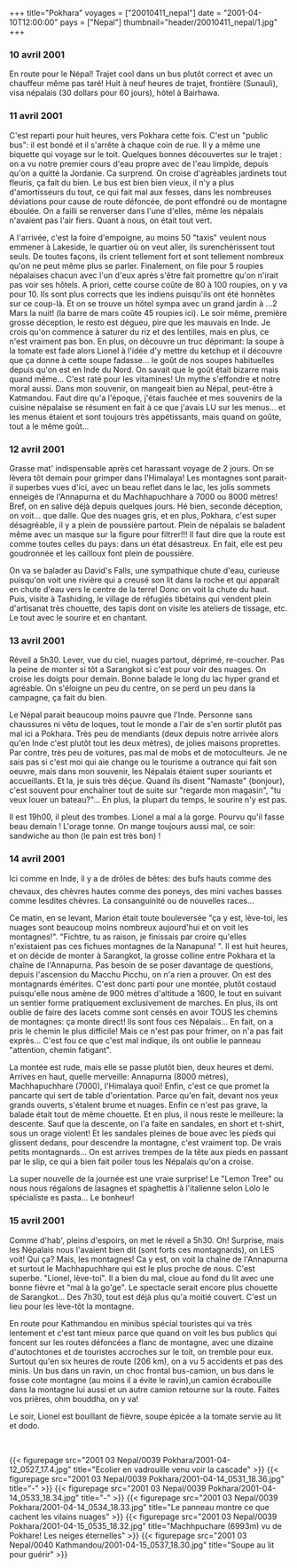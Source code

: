 +++
title="Pokhara"
voyages = ["20010411_nepal"]
date = "2001-04-10T12:00:00"
pays = ["Nepal"]
thumbnail="header/20010411_nepal/1.jpg"
+++
### 10 avril 2001

 En route pour le Népal! Trajet cool dans un bus plutôt correct et avec un 
chauffeur même pas taré! Huit à neuf heures de trajet, frontière (Sunauli), 
visa népalais (30 dollars pour 60 jours), hôtel à Bairhawa. 

### 11 avril 2001

C'est reparti pour huit heures, vers Pokhara cette fois. C'est un "public bus": 
il est bondé et il s'arrête à chaque coin de rue. Il y a même une biquette qui 
voyage sur le toit. Quelques bonnes découvertes sur le trajet : on a vu notre 
premier cours d'eau propre avec de l'eau limpide, depuis qu'on a quitté la Jordanie. 
Ca surprend. On croise d'agréables jardinets tout fleuris, ça fait du bien. 
Le bus est bien bien vieux, il n'y a plus d'amortisseurs du tout, ce qui fait 
mal aux fesses, dans les nombreuses déviations pour cause de route défoncée, 
de pont effondré ou de montagne éboulée. On a failli se renverser dans l'une 
d'elles, même les népalais n'avaient pas l'air fiers. Quant à nous, on était 
tout vert. 

A l'arrivée, c'est la foire d'empoigne, au moins 50 "taxis" veulent nous emmener 
à Lakeside, le quartier où on veut aller, ils surenchérissent tout seuls. De 
toutes façons, ils crient tellement fort et sont tellement nombreux qu'on ne 
peut même plus se parler. Finalement, on file pour 5 roupies népalaises chacun 
avec l'un d'eux après s'être fait promettre qu'on n'irait pas voir ses hôtels. 
A priori, cette course coûte de 80 à 100 roupies, on y va pour 10. Ils sont 
plus corrects que les indiens puisqu'ils ont été honnêtes sur ce coup-là. Et 
on se trouve un hôtel sympa avec un grand jardin à ...2 Mars la nuit! (la barre 
de mars coûte 45 roupies ici). Le soir même, première grosse déception, le resto 
est dégueu, pire que les mauvais en Inde. Je crois qu'on commence à saturer 
du riz et des lentilles, mais en plus, ce n'est vraiment pas bon. En plus, on 
découvre un truc déprimant: la soupe à la tomate est fade alors Lionel à l'idée 
d'y mettre du ketchup et il découvre que ça donne à cette soupe fadasse... le 
goût de nos soupes habituelles depuis qu'on est en Inde du Nord. On savait que 
le goût était bizarre mais quand même... C'est raté pour les vitamines! Un mythe 
s'effondre et notre moral aussi. Dans mon souvenir, on mangeait bien au Népal, 
peut-être à Katmandou. Faut dire qu'a l'époque, j'étais fauchée et mes souvenirs 
de la cuisine népalaise se résument en fait à ce que j'avais LU sur les menus... 
et les menus étaient et sont toujours très appétissants, mais quand on goûte, 
tout a le même goût...

### 12 avril 2001

Grasse mat' indispensable après cet harassant voyage de 2 jours. On se lèvera 
tôt demain pour grimper dans l'Himalaya! Les montagnes sont parait-il superbes 
vues d'ici, avec un beau reflet dans le lac, les jolis sommets enneigés de l'Annapurna 
et du Machhapuchhare à 7000 ou 8000 mètres! Bref, on en salive déjà depuis quelques 
jours. Hé bien, seconde déception, on voit... que dalle. Que des nuages gris, 
et en plus, Pokhara, c'est super désagréable, il y a plein de poussière partout. 
Plein de népalais se baladent même avec un masque sur la figure pour filtrer!!! 
Il faut dire que la route est comme toutes celles du pays: dans un état désastreux. 
En fait, elle est peu goudronnée et les cailloux font plein de poussière. 

On va se balader au David's Falls, une sympathique chute d'eau, curieuse puisqu'on 
voit une rivière qui a creusé son lit dans la roche et qui apparaît en chute 
d'eau vers le centre de la terre! Donc on voit la chute du haut. Puis, visite 
à Tashiding, le village de réfugiés tibétains qui vendent plein d'artisanat 
très chouette, des tapis dont on visite les ateliers de tissage, etc. Le tout 
avec le sourire et en chantant.

### 13 avril 2001

Réveil a 5h30. Lever, vue du ciel, nuages partout, déprimé, re-coucher. Pas 
la peine de monter si tôt a Sarangkot si c'est pour voir des nuages. On croise 
les doigts pour demain. Bonne balade le long du lac hyper grand et agréable. 
On s'éloigne un peu du centre, on se perd un peu dans la campagne, ça fait du 
bien.

Le Népal parait beaucoup moins pauvre que l'Inde. Personne sans chaussures 
ni vêtu de loques, tout le monde a l'air de s'en sortir plutôt pas mal ici a 
Pokhara. Très peu de mendiants (deux depuis notre arrivée alors qu'en Inde c'est 
plutôt tout les deux mètres), de jolies maisons proprettes. Par contre, très 
peu de voitures, pas mal de mobs et de motoculteurs. Je ne sais pas si c'est 
moi qui aie change ou le tourisme a outrance qui fait son oeuvre, mais dans 
mon souvenir, les Népalais étaient super souriants et accueillants. Et la, je 
suis très déçue. Quand ils disent "Namaste" (bonjour), c'est souvent pour enchaîner 
tout de suite sur "regarde mon magasin", "tu veux louer un bateau?"... En plus, 
la plupart du temps, le sourire n'y est pas.

Il est 19h00, il pleut des trombes. Lionel a mal a la gorge. Pourvu qu'il fasse 
beau demain ! L'orage tonne. On mange toujours aussi mal, ce soir: sandwiche 
au thon (le pain est très bon) !

### 14 avril 2001

 Ici comme en Inde, il y a de drôles de bêtes: des bufs hauts comme des chevaux, 
des chèvres hautes comme des poneys, des mini vaches basses comme lesdites chèvres. 
La consanguinité ou de nouvelles races... 

Ce matin, en se levant, Marion était toute bouleversée "ça y est, lève-toi, 
les nuages sont beaucoup moins nombreux aujourd'hui et on voit les montagnes!". 
"Fichtre, tu as raison, je finissais par croire qu'elles n'existaient pas ces 
fichues montagnes de la Nanapuna! ". Il est huit heures, et on décide de monter 
à Sarangkot, la grosse colline entre Pokhara et la chaîne de l'Annapurna. Pas 
besoin de se poser davantage de questions, depuis l'ascension du Macchu Picchu, 
on n'a rien a prouver. On est des montagnards émérites. C'est donc parti pour 
une montée, plutôt costaud puisqu'elle nous amène de 900 mètres d'altitude a 
1600, le tout en suivant un sentier forme pratiquement exclusivement de marches. 
En plus, ils ont oublie de faire des lacets comme sont censés en avoir TOUS 
les chemins de montagnes: ça monte direct! Ils sont fous ces Népalais... En 
fait, on a pris le chemin le plus difficile! Mais ce n'est pas pour frimer, 
on n'a pas fait exprès... C'est fou ce que c'est mal indique, ils ont oublie 
le panneau "attention, chemin fatigant". 

La montée est rude, mais elle se passe plutôt bien, deux heures et demi. Arrives 
en haut, quelle merveille: Annapurna (8000 mètres), Machhapuchhare (7000), l'Himalaya 
quoi! Enfin, c'est ce que promet la pancarte qui sert de table d'orientation. 
Parce qu'en fait, devant nos yeux grands ouverts, s'étalent brume et nuages. 
Enfin ce n'est pas grave, la balade était tout de même chouette. Et en plus, 
il nous reste le meilleure: la descente. Sauf que la descente, on l'a faite 
en sandales, en short et t-shirt, sous un orage violent! Et les sandales pleines 
de boue avec les pieds qui glissent dedans, pour descendre la montagne, c'est 
vraiment top. De vrais petits montagnards... On est arrives trempes de la tête 
aux pieds en passant par le slip, ce qui a bien fait poiler tous les Népalais 
qu'on a croise. 

La super nouvelle de la journée est une vraie surprise! Le "Lemon Tree" ou 
nous nous régalons de lasagnes et spaghettis à l'italienne selon Lolo le spécialiste 
es pasta... Le bonheur! 

### 15 avril 2001

Comme d'hab', pleins d'espoirs, on met le réveil a 5h30. Oh! Surprise, mais 
les Népalais nous l'avaient bien dit (sont forts ces montagnards), on LES voit! 
Qui ça? Mais, les montagnes! Ca y est, on voit la chaîne de l'Annapurna et surtout 
le Machhapuchhare qui est le plus proche de nous. C'est superbe. "Lionel, lève-toi". 
Il a bien du mal, cloue au fond du lit avec une bonne fièvre et "mal à la go'ge". 
Le spectacle serait encore plus chouette de Sarangkot... Des 7h30, tout est 
déjà plus qu'a moitié couvert. C'est un lieu pour les lève-tôt la montagne.

En route pour Kathmandou en minibus spécial touristes qui va très lentement 
et c'est tant mieux parce que quand on voit les bus publics qui foncent sur 
les routes défoncées a flanc de montagne, avec une dizaine d'autochtones et 
de touristes accroches sur le toit, on tremble pour eux. Surtout qu'en six heures 
de route (206 km), on a vu 5 accidents et pas des minis. Un bus dans un ravin, 
un choc frontal bus-camion, un bus dans le fosse cote montagne (au moins il 
a évite le ravin),un camion écrabouille dans la montagne lui aussi et un autre 
camion retourne sur la route. Faites vos prières, ohm bouddha, on y va! 

Le soir, Lionel est bouillant de fièvre, soupe épicée a la tomate servie au 
lit et dodo.

&nbsp;


<div id="TOTO">{{< figurepage src="2001 03 Nepal/0039 Pokhara/2001-04-12_0527_17.4.jpg" title="Ecolier en vadrouille venu voir la cascade"  >}}
{{< figurepage src="2001 03 Nepal/0039 Pokhara/2001-04-14_0531_18.36.jpg" title="-"  >}}
{{< figurepage src="2001 03 Nepal/0039 Pokhara/2001-04-14_0533_18.34.jpg" title="-"  >}}
{{< figurepage src="2001 03 Nepal/0039 Pokhara/2001-04-14_0534_18.33.jpg" title="Le panneau montre ce que cachent les vilains nuages"  >}}
{{< figurepage src="2001 03 Nepal/0039 Pokhara/2001-04-15_0535_18.32.jpg" title="Machhpuchare (6993m) vu de Pokhare! Les neiges éternelles"  >}}
{{< figurepage src="2001 03 Nepal/0040 Kathmandou/2001-04-15_0537_18.30.jpg" title="Soupe au lit pour guérir"  >}}
</DIV>

